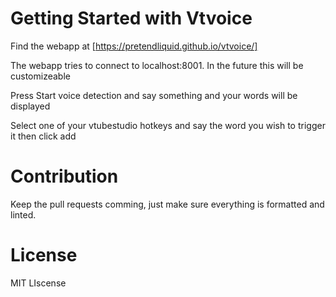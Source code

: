 # Getting Started with Vtvoice

Find the webapp at [https://pretendliquid.github.io/vtvoice/]

The webapp tries to connect to localhost:8001. In the future this will be customizeable

Press Start voice detection and say something and your words will be displayed

Select one of your vtubestudio hotkeys and say the word you wish to trigger it then click add

# Contribution

Keep the pull requests comming, just make sure everything is formatted and linted.

# License

MIT LIscense 